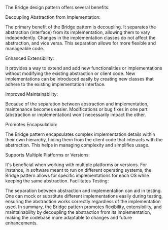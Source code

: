 The Bridge design pattern offers several benefits:

Decoupling Abstraction from Implementation:

The primary benefit of the Bridge pattern is decoupling. It separates the abstraction (interface) from its implementation, allowing them to vary independently.
Changes in the implementation classes do not affect the abstraction, and vice versa. This separation allows for more flexible and manageable code.

Enhanced Extensibility:

It provides a way to extend and add new functionalities or implementations without modifying the existing abstraction or client code.
New implementations can be introduced easily by creating new classes that adhere to the existing implementation interface.

Improved Maintainability:

Because of the separation between abstraction and implementation, maintenance becomes easier. Modifications or bug fixes in one part (abstraction or implementation) won't necessarily impact the other.

Promotes Encapsulation:

The Bridge pattern encapsulates complex implementation details within their own hierarchy, hiding them from the client code that interacts with the abstraction. This helps in managing complexity and simplifies usage.

Supports Multiple Platforms or Versions:

It's beneficial when working with multiple platforms or versions. For instance, in software meant to run on different operating systems, the Bridge pattern allows for specific implementations for each OS while keeping the same abstraction.
Facilitates Testing:

The separation between abstraction and implementation can aid in testing. One can mock or substitute different implementations easily during testing, ensuring the abstraction works correctly regardless of the implementation used.
In summary, the Bridge pattern promotes flexibility, extensibility, and maintainability by decoupling the abstraction from its implementation, making the codebase more adaptable to changes and future enhancements.

